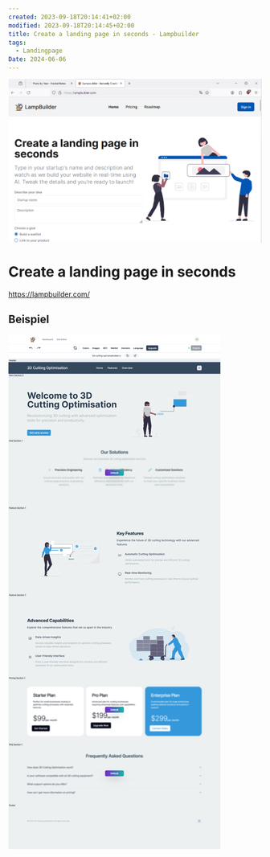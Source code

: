 ```yaml
---
created: 2023-09-18T20:14:41+02:00
modified: 2023-09-18T20:14:45+02:00
title: Create a landing page in seconds - Lampbuilder
tags:
  - Landingpage
Date: 2024-06-06
---
```

![](../_asset/2024-06-06-Create%20a%20landing%20page%20in%20seconds_image_1.png)
# Create a landing page in seconds

https://lampbuilder.com/
## Beispiel 

![](../_asset/2024-06-06-Create%20a%20landing%20page%20in%20seconds_image_2.png)